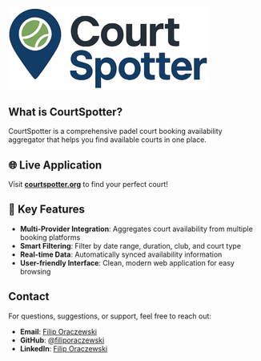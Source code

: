 <div>
  <picture>
    <source media="(prefers-color-scheme: dark)" srcset="CourtSpotter.AngularFrontend/CourtSpotterSpa/public/images/court_spotter_logo_light.png">
    <img src="CourtSpotter.AngularFrontend/CourtSpotterSpa/public/images/court_spotter_logo_light.png" alt="CourtSpotter Logo" width="400">
  </picture>
</div>

## What is CourtSpotter?

CourtSpotter is a comprehensive padel court booking availability aggregator that helps you find available courts in one place.

## 🌐 Live Application

Visit **[courtspotter.org](https://www.courtspotter.org)** to find your perfect court!

## 🚀 Key Features

- **Multi-Provider Integration**: Aggregates court availability from multiple booking platforms
- **Smart Filtering**: Filter by date range, duration, club, and court type
- **Real-time Data**: Automatically synced availability information
- **User-friendly Interface**: Clean, modern web application for easy browsing

## Contact

For questions, suggestions, or support, feel free to reach out:
- **Email**: [Filip Oraczewski](mailto:filip.oraczewski@gmail.com)
- **GitHub**: [@filiporaczewski](https://github.com/filiporaczewski)
- **LinkedIn**: [Filip Oraczewski](https://www.linkedin.com/in/filip-oraczewski-423a6b156/)
